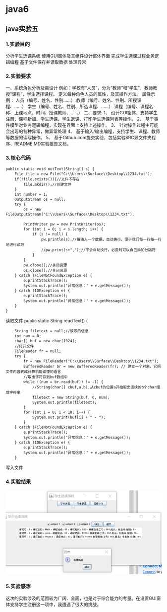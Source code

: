 # java6
## java实验五
### 1.实验目的
分析学生选课系统
使用GUI窗体及其组件设计窗体界面
完成学生选课过程业务逻辑编程
基于文件保存并读取数据
处理异常
### 2.实验要求
一、系统角色分析及类设计
例如：学校有“人员”，分为“教师”和“学生”，教师教授“课程”，学生选择课程。
定义每种角色人员的属性，及其操作方法。
属性示例：	人员（编号、姓名、性别……）
教师（编号、姓名、性别、所授课程、……）
			学生（编号、姓名、性别、所选课程、……）
			课程（编号、课程名称、上课地点、时间、授课教师、……）
二、要求:
1、	设计GUI窗体，支持学生注册、课程新加、学生选课、学生退课、打印学生选课列表等操作。
2、	基于事件模型对业务逻辑编程，实现在界面上支持上述操作。
3、	针对操作过程中可能会出现的各种异常，做异常处理
4、	基于输入/输出编程，支持学生、课程、教师等数据的读写操作。
5、	基于Github.com提交实验，包括实验SRC源文件夹程序、README.MD实验报告文档。
### 3.核心代码
    public static void outText(String[] s) {
        File file = new File("C:\\Users\\Surface\\Desktop\\1234.txt");
        if(!file.exists()){//文件不存在
            file.mkdir();//创建文件
        }
        int number = 1;
        OutputStream os = null;
        try {
            os = new FileOutputStream("C:\\Users\\Surface\\Desktop\\1234.txt");

            PrintWriter pw = new PrintWriter(os);
            for (int i = 0; i < s.length; i++) {
                if (s != null) {
                    pw.println(s);//每输入一个数据，自动换行，便于我们每一行每一行地进行读取
                    //pw.print(s+",");//不会自动换行，必要时可以自己添加分隔符
                }
            }
            pw.close();//关闭资源
            os.close();//关闭资源
        } catch (FileNotFoundException e) {
            e.printStackTrace();
            System.out.println("异常信息：" + e.getMessage());
        } catch (IOException e) {
            e.printStackTrace();
            System.out.println("异常信息：" + e.getMessage());
        }
    }
读取文件
        public static String readText() {

        String filetext = null;//读取的信息
        int num = 0;
        char[] buf = new char[1024];
        //打开文件
        FileReader fr = null;
        try {
            fr = new FileReader("C:\\Users\\Surface\\Desktop\\1234.txt");
            BufferedReader br = new BufferedReader(fr); // 建立一个对象，它把文件内容转成计算机能读懂的语言
            //取出字符存到buf数组中
            while ((num = br.read(buf)) != -1) {
                //String(char[] cbuf,a,b),从cbuf的位置a开始取出连续的b个char组成字符串
                filetext = new String(buf, 0, num);
                System.out.println(filetext);
            }
            for (int i = 0; i < 10; i++) {
                System.out.print(buf[i] + " - ");
            }
        } catch (FileNotFoundException e) {
            e.printStackTrace();
            System.out.println("异常信息：" + e.getMessage());
        } catch (IOException e) {
            e.printStackTrace();
            System.out.println("异常信息：" + e.getMessage());
        }
写入文件
### 4.实验结果
![images](https://github.com/Linjieken/java6/blob/master/%E5%BE%AE%E4%BF%A1%E6%88%AA%E5%9B%BE_20191209001207.png)
### 5.实验感想
这次的实验涉及的范围较为广阔、全面，也是对于综合能力的考量。在设置GUI窗体支持学生注册这一项中，我遭遇了很大的挑战。
